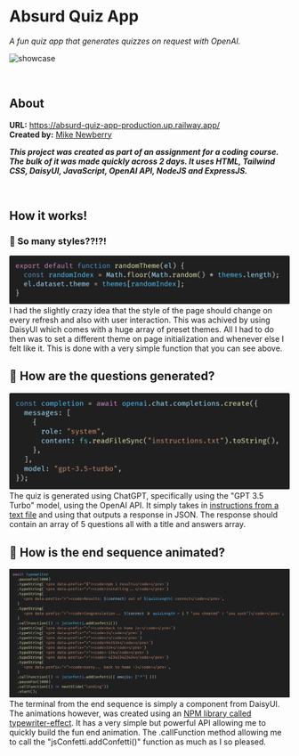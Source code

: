 # Absurd Quiz App
*A fun quiz app that generates quizzes on request with OpenAI.*

![showcase](./assets/showcase.gif)

</br>

## About
**URL:** https://absurd-quiz-app-production.up.railway.app/ <br>
**Created by:** [Mike Newberry](https://github.com/MikeNewXYZ)

**_This project was created as part of an assignment for a coding course. The bulk of it was made quickly across 2 days. It uses HTML, Tailwind CSS, DaisyUI, JavaScript, OpenAI API, NodeJS and ExpressJS._**

</br>

## How it works!

### 🎨 So many styles??!?!
[![random theme function](./assets/random-theme.png)](./client/src/lib/random-theme.js)
I had the slightly crazy idea that the style of the page should change on every refresh and also with user interaction. This was achived by using DaisyUI which comes with a huge array of preset themes. All I had to do then was to set a different theme on page initialization and whenever else I felt like it. This is done with a very simple function that you can see above.

## 🤖 How are the questions generated?
[![chatgpt api](./assets/openai-api.png)](./server/server.js)
The quiz is generated using ChatGPT, specifically using the "GPT 3.5 Turbo" model, using the OpenAI API. It simply takes in [instructions from a text file](./server/instructions.txt) and using that outputs a response in JSON. The response should contain an array of 5 questions all with a title and answers array.

## 🕺 How is the end sequence animated?
[![end sequence](./assets/end-sequence.png)](./client/src/slides/summary-slide.js)
The terminal from the end sequence is simply a component from DaisyUI. The animations however, was created using an [NPM library called typewriter-effect](https://www.npmjs.com/package/typewriter-effect). It has a very simple but powerful API allowing me to quickly build the fun end animation. The .callFunction method allowing me to call the "jsConfetti.addConfetti()" function as much as I so pleased.



